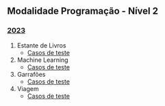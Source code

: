 ## Modalidade Programação - Nível 2

### [2023](provas/ProvaOBI2023_cfp1.pdf)

1. Estante de Livros
    - [Casos de teste](test_set/2023cfpj_estante.zip)
2. Machine Learning
    - [Casos de teste](test_set/2023cfp1_machine-learning.zip)
3. Garrafões
    - [Casos de teste](test_set/2023cfp1_garrafoes.zip)
4. Viagem
    - [Casos de teste](test_set/2023cfp2_viagem.zip)
